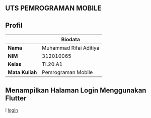 ## UTS PEMROGRAMAN MOBILE

## Profil
| | Biodata |
| -------- | --- |
| **Nama** | Muhammad Rifai Aditiya |
| **NIM** | 312010065 |
| **Kelas** | TI.20.A1 |
| **Mata Kuliah** | Pemrograman Mobile |

## Menampilkan Halaman Login Menggunakan Flutter

! [login](foto/login.png)